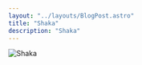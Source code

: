 ```yaml
---
layout: "../layouts/BlogPost.astro"
title: "Shaka"
description: "Shaka"
---
```


![Shaka](/jeff.PNG)
